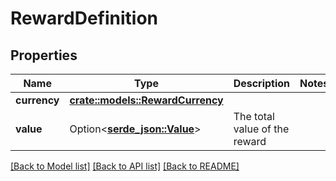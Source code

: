 # RewardDefinition

## Properties

Name | Type | Description | Notes
------------ | ------------- | ------------- | -------------
**currency** | [**crate::models::RewardCurrency**](RewardCurrency.md) |  | 
**value** | Option<[**serde_json::Value**](.md)> | The total value of the reward | 

[[Back to Model list]](../README.md#documentation-for-models) [[Back to API list]](../README.md#documentation-for-api-endpoints) [[Back to README]](../README.md)


